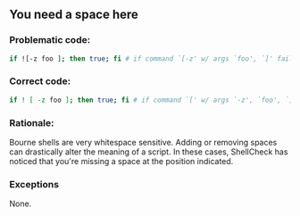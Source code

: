 ## You need a space here

### Problematic code:

```sh
if ![-z foo ]; then true; fi # if command `[-z' w/ args `foo', `]' fails..
```
### Correct code:

```sh
if ! [ -z foo ]; then true; fi # if command `[' w/ args `-z', `foo', `]' fails..
```

### Rationale:

Bourne shells are very whitespace sensitive. Adding or removing spaces can drastically alter the meaning of a script. In these cases, ShellCheck has noticed that you're missing a space at the position indicated.

### Exceptions

None.
